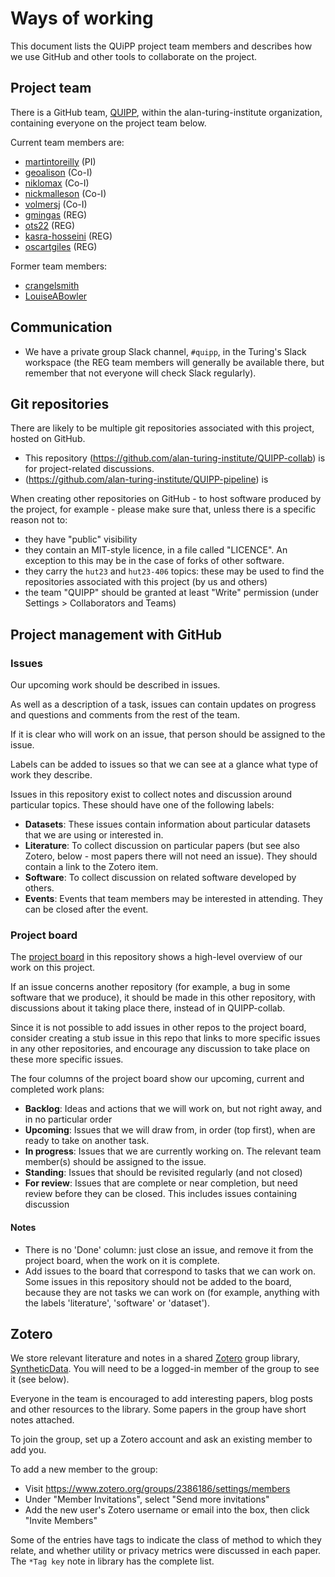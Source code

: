 # Ways of working

This document lists the QUiPP project team members and describes how we use GitHub and other tools to collaborate on the project.

## Project team

There is a GitHub team, [QUIPP](https://github.com/orgs/alan-turing-institute/teams/quipp), within the
alan-turing-institute organization, containing everyone on the project team below.

Current team members are:
- [martintoreilly](https://github.com/martintoreilly) (PI)
- [geoalison](https://github.com/geoalison) (Co-I)
- [niklomax](https://github.com/niklomax) (Co-I)
- [nickmalleson](https://github.com/nickmalleson) (Co-I)
- [volmersj](https://github.com/volmersj) (Co-I)
- [gmingas](https://github.com/gmingas) (REG)
- [ots22](https://github.com/ots22) (REG)
- [kasra-hosseini](https://github.com/kasra-hosseini) (REG)
- [oscartgiles](https://github.com/OscartGiles) (REG)

Former team members:
- [crangelsmith](https://github.com/crangelsmith)
- [LouiseABowler](https://github.com/LouiseABowler)

## Communication

- We have a private group Slack channel, `#quipp`, in the Turing's Slack workspace (the REG team members will generally be available there, but remember that not everyone will check Slack regularly).

## Git repositories

There are likely to be multiple git repositories associated with this project, hosted on GitHub.

- This repository (https://github.com/alan-turing-institute/QUIPP-collab) is for project-related discussions.
- (https://github.com/alan-turing-institute/QUIPP-pipeline) is 

When creating other repositories on GitHub - to host software produced by the project, for example - please make
sure that, unless there is a specific reason not to:
- they have "public" visibility
- they contain an MIT-style licence, in a file called "LICENCE".  An exception to this may be in the case of forks of
  other software.
- they carry the `hut23` and `hut23-406` topics: these may be used to find the repositories associated with this project
  (by us and others)
- the team "QUIPP" should be granted at least "Write" permission (under Settings > Collaborators and Teams)

## Project management with GitHub

### Issues

Our upcoming work should be described in issues.

As well as a description of a task, issues can contain updates on progress and questions and comments from the rest of the team.

If it is clear who will work on an issue, that person should be assigned to the issue.

Labels can be added to issues so that we can see at a glance what type of work they describe.

Issues in this repository exist to collect notes and discussion around particular topics.  These should have one of the following labels:
- **Datasets**: These issues contain information about particular datasets that we are using or interested in.
- **Literature**: To collect discussion on particular papers (but see also Zotero, below - most papers there will not need an issue).  They should contain a link to the Zotero item.
- **Software**: To collect discussion on related software developed by others.
- **Events**: Events that team members may be interested in attending. They can be closed after the event.

### Project board

The [project board](https://github.com/alan-turing-institute/QUIPP-collab) in this repository shows a high-level overview of our work on this project.

If an issue concerns another repository (for example, a bug in some software that we produce), it should be made in this
other repository, with discussions about it taking place there, instead of in QUIPP-collab.

Since it is not possible to add issues in other repos to the project board, consider creating a stub issue in this repo
that links to more specific issues in any other repositories, and encourage any discussion to take place on these more
specific issues.

The four columns of the project board show our upcoming, current and completed work plans:
- **Backlog**: Ideas and actions that we will work on, but not right away, and in no particular order
- **Upcoming**: Issues that we will draw from, in order (top first), when are ready to take on another task.
- **In progress**: Issues that we are currently working on. The relevant team member(s) should be assigned to the issue.
- **Standing**: Issues that should be revisited regularly (and not closed)
- **For review**: Issues that are complete or near completion, but need review before they can be closed.  This includes issues containing discussion

#### Notes 
- There is no 'Done' column: just close an issue, and remove it from the project board, when the work on it is complete.
- Add issues to the board that correspond to tasks that we can work on.  Some issues in this repository should not be added to the board, because they are not tasks we can work on (for example, anything with the labels 'literature', 'software' or 'dataset').

## Zotero

We store relevant literature and notes in a shared [Zotero](https://www.zotero.org/) group library, [SyntheticData](https://www.zotero.org/groups/2386186/syntheticdata).  You will need to be a logged-in member of the group to see it (see below).

Everyone in the team is encouraged to add interesting papers, blog posts and other resources to the library.  Some papers in the group have short notes attached.

To join the group, set up a Zotero account and ask an existing member to add you.

To add a new member to the group:
 - Visit https://www.zotero.org/groups/2386186/settings/members
 - Under "Member Invitations", select "Send more invitations"
 - Add the new user's Zotero username or email into the box, then click "Invite Members"

Some of the entries have tags to indicate the class of method to which they relate, and whether utility or privacy metrics were discussed in each paper.  The `*Tag key` note in library has the complete list.
